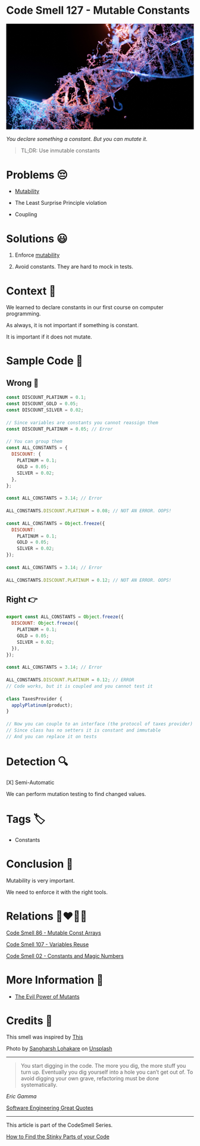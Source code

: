 # Code Smell 127 - Mutable Constants

![Code Smell 127 - Mutable Constants](Code%20Smell%20127%20-%20Mutable%20Constants.jpg)

*You declare something a constant. But you can mutate it.*

> TL;DR: Use inmutable constants

# Problems 😔 

- [Mutability](https://github.com/mcsee/Software-Design-Articles/tree/main/Articles/Theory/The%20Evil%20Power%20of%20Mutants/readme.md)

- The Least Surprise Principle violation

- Coupling

# Solutions 😃

1. Enforce [mutability](https://github.com/mcsee/Software-Design-Articles/tree/main/Articles/Theory/The%20Evil%20Power%20of%20Mutants/readme.md)

2. Avoid constants. They are hard to mock in tests.

# Context 💬

We learned to declare constants in our first course on computer programming.

As always, it is not important if something is constant. 

It is important if it does not mutate.

# Sample Code 📖

## Wrong 🚫

<!-- [Gist Url](https://gist.github.com/mcsee/3317c6e127e2d8b800174415eb79a08e) -->

```javascript
const DISCOUNT_PLATINUM = 0.1;
const DISCOUNT_GOLD = 0.05;
const DISCOUNT_SILVER = 0.02;

// Since variables are constants you cannot reassign them
const DISCOUNT_PLATINUM = 0.05; // Error

// You can group them
const ALL_CONSTANTS = {
  DISCOUNT: {
    PLATINUM = 0.1;
    GOLD = 0.05;
    SILVER = 0.02;  
  },
};

const ALL_CONSTANTS = 3.14; // Error

ALL_CONSTANTS.DISCOUNT.PLATINUM = 0.08; // NOT AN ERROR. OOPS!

const ALL_CONSTANTS = Object.freeze({
  DISCOUNT: 
    PLATINUM = 0.1;
    GOLD = 0.05;
    SILVER = 0.02; 
});

const ALL_CONSTANTS = 3.14; // Error

ALL_CONSTANTS.DISCOUNT.PLATINUM = 0.12; // NOT AN ERROR. OOPS!
```

## Right 👉
 
<!-- [Gist Url](https://gist.github.com/mcsee/e656ae640875909f55bd7eda10b4d227) -->

```javascript
export const ALL_CONSTANTS = Object.freeze({
  DISCOUNT: Object.freeze({
    PLATINUM = 0.1;
    GOLD = 0.05;
    SILVER = 0.02;  
  }),
});

const ALL_CONSTANTS = 3.14; // Error

ALL_CONSTANTS.DISCOUNT.PLATINUM = 0.12; // ERROR
// Code works, but it is coupled and you cannot test it

class TaxesProvider {
  applyPlatinum(product);
}

// Now you can couple to an interface (the protocol of taxes provider)
// Since class has no setters it is constant and immutable
// And you can replace it on tests
```

# Detection 🔍

[X] Semi-Automatic 

We can perform mutation testing to find changed values.

# Tags 🏷️

- Constants

# Conclusion 🏁

Mutability is very important.

We need to enforce it with the right tools.

# Relations 👩‍❤️‍💋‍👨

[Code Smell 86 - Mutable Const Arrays](https://github.com/mcsee/Software-Design-Articles/tree/main/Articles/Code%20Smells/Code%20Smell%2086%20-%20Mutable%20Const%20Arrays/readme.md)

[Code Smell 107 - Variables Reuse](https://github.com/mcsee/Software-Design-Articles/tree/main/Articles/Code%20Smells/Code%20Smell%20107%20-%20Variables%20Reuse/readme.md)

[Code Smell 02 - Constants and Magic Numbers](https://github.com/mcsee/Software-Design-Articles/tree/main/Articles/Code%20Smells/Code%20Smell%2002%20-%20Constants%20and%20Magic%20Numbers/readme.md)

# More Information 📕

- [The Evil Power of Mutants](https://github.com/mcsee/Software-Design-Articles/tree/main/Articles/Theory/The%20Evil%20Power%20of%20Mutants/readme.md)

# Credits 🙏

This smell was inspired by [This](https://dev.to/bytebodger/javascript-constants-with-objectfreeze-4beg)

Photo by [Sangharsh Lohakare](https://unsplash.com/@sangharsh_l) on [Unsplash](https://unsplash.com/s/photos/mutation)
  
* * *

> You start digging in the code. The more you dig, the more stuff you turn up. Eventually you dig yourself into a hole you can’t get out of. To avoid digging your own grave, refactoring must be done systematically.

_Eric Gamma_
 
[Software Engineering Great Quotes](https://github.com/mcsee/Software-Design-Articles/tree/main/Articles/Quotes/Software%20Engineering%20Great%20Quotes/readme.md)

* * *

This article is part of the CodeSmell Series.

[How to Find the Stinky Parts of your Code](https://github.com/mcsee/Software-Design-Articles/tree/main/Articles/Code%20Smells/How%20to%20Find%20the%20Stinky%20parts%20of%20your%20Code/readme.md)
